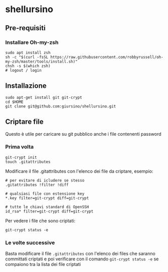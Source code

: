 # shellursino

## Pre-requisiti
### Installare Oh-my-zsh
```
sudo apt install zsh
sh -c "$(curl -fsSL https://raw.githubusercontent.com/robbyrussell/oh-my-zsh/master/tools/install.sh)"
chsh -s $(which zsh)
# logout / login

```

## Installazione
```
sudo apt-get install git git-crypt
cd $HOME
git clone git@github.com:giursino/shellursino.git
```

## Criptare file
Questo è utile per caricare su git pubblico anche i file contenenti password
### Prima volta
```
git-crypt init
touch .gitattributes
```
Modificare il file .gitattributes con l'elenco dei file da criptare, esempio:
```
# per evitare di icludere se stesso
.gitattributes !filter !diff

# qualsiasi file con estensione key
*.key filter=git-crypt diff=git-crypt

# tutte le chiavi standard di OpenSSH
id_rsa* filter=git-crypt diff=git-crypt
```

Per vedere i file che sono criptati:
```
git-crypt status -e
```
### Le volte successive
Basta modificare il file `.gitattributes` con l'elenco dei files che saranno committati criptati e poi verificare con il comando `git-crypt status -e` se compaiono tra la lista dei file criptati


